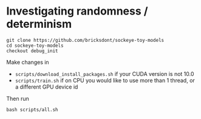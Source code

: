 # Investigating randomness / determinism

    git clone https://github.com/bricksdont/sockeye-toy-models
    cd sockeye-toy-models
    checkout debug_init

Make changes in

- `scripts/download_install_packages.sh` if your CUDA version is not 10.0
- `scripts/train.sh` if on CPU you would like to use more than 1 thread, or a different GPU device id

Then run

    bash scripts/all.sh
